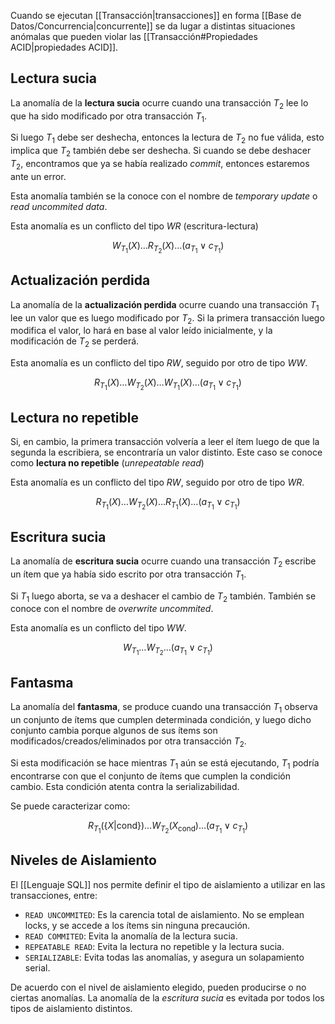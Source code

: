 Cuando se ejecutan [[Transacción|transacciones]] en forma [[Base de Datos/Concurrencia|concurrente]] se da lugar a distintas situaciones anómalas que pueden violar las [[Transacción#Propiedades ACID|propiedades ACID]].

## Lectura sucia

La anomalía de la **lectura sucia** ocurre cuando una transacción $T_2$ lee lo que ha sido modificado por otra transacción $T_1$.

Si luego $T_1$ debe ser deshecha, entonces la lectura de $T_2$ no fue válida, esto implica que $T_2$ también debe ser deshecha. Si cuando se debe deshacer $T_2$, encontramos que ya se había realizado *commit*, entonces estaremos ante un error.

Esta anomalía también se la conoce con el nombre de *temporary update* o *read uncommited data*.

Esta anomalía es un conflicto del tipo $WR$ (escritura-lectura)

$$
W_{T_1}(X)\dots R_{T_2}(X)\dots (a_{T_1} \lor c_{T_1})
$$

## Actualización perdida

La anomalía de la **actualización perdida** ocurre cuando una transacción $T_1$ lee un valor que es luego modificado por $T_2$. Si la primera transacción luego modifica el valor, lo hará en base al valor leído inicialmente, y la modificación de $T_2$ se perderá.

Esta anomalía es un conflicto del tipo $RW$, seguido por otro de tipo $WW$.

$$
R_{T_1}(X)\dots W_{T_2}(X)\dots W_{T_1}(X)\dots(a_{T_1} \lor c_{T_1})
$$

## Lectura no repetible

Si, en cambio, la primera transacción volvería a leer el ítem luego de que la segunda la escribiera, se encontraría un valor distinto. Este caso se conoce como **lectura no repetible** (*unrepeatable read*)

Esta anomalía es un conflicto del tipo $RW$, seguido por otro de tipo $WR$.

$$
R_{T_1}(X)\dots W_{T_2}(X)\dots R_{T_1}(X)\dots(a_{T_1} \lor c_{T_1})
$$

## Escritura sucia

La anomalía de **escritura sucia** ocurre cuando una transacción $T_2$ escribe un ítem que ya había sido escrito por otra transacción $T_1$.

Si $T_1$ luego aborta, se va a deshacer el cambio de $T_2$ también. También se conoce con el nombre de *overwrite uncommited*.

Esta anomalía es un conflicto del tipo $WW$.

$$
W_{T_1}\dots W_{T_2}\dots (a_{T_1} \lor c_{T_1})
$$

## Fantasma

La anomalía del **fantasma**, se produce cuando una transacción $T_1$ observa un conjunto de ítems que cumplen determinada condición, y luego dicho conjunto cambia porque algunos de sus ítems son modificados/creados/eliminados por otra transacción $T_2$.

Si esta modificación se hace mientras $T_1$ aún se está ejecutando, $T_1$ podría encontrarse con que el conjunto de ítems que cumplen la condición cambio. Esta condición atenta contra la serializabilidad.

Se puede caracterizar como:

$$
R_{T_1}(\{X|\text{cond}\})\dots W_{T_2}(X_\text{cond})\dots(a_{T_1} \lor c_{T_1})
$$

## Niveles de Aislamiento

El [[Lenguaje SQL]] nos permite definir el tipo de aislamiento a utilizar en las transacciones, entre:

- `READ UNCOMMITED`: Es la carencia total de aislamiento. No se emplean locks, y se accede a los ítems sin ninguna precaución.
- `READ COMMITED`: Evita la anomalía de la lectura sucia.
- `REPEATABLE READ`: Evita la lectura no repetible y la lectura sucia.
- `SERIALIZABLE`: Evita todas las anomalías, y asegura un solapamiento serial.

De acuerdo con el nivel de aislamiento elegido, pueden producirse o no ciertas anomalías. La anomalía de la *escritura sucia* es evitada por todos los tipos de aislamiento distintos.
